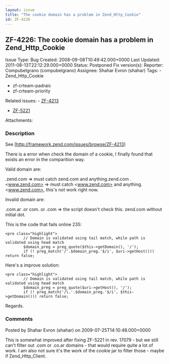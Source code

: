 ```yaml
---
layout: issue
title: "The cookie domain has a problem in Zend_Http_Cookie"
id: ZF-4226
---
```


ZF-4226: The cookie domain has a problem in Zend\_Http\_Cookie
--------------------------------------------------------------

 Issue Type: Bug Created: 2008-09-08T10:49:42.000+0000 Last Updated: 2011-08-13T22:12:29.000+0000 Status: Postponed Fix version(s): 
 Reporter:  Compubelgrano (compubelgrano)  Assignee:  Shahar Evron (shahar)  Tags: - Zend\_Http\_Cookie
- zf-crteam-padraic
- zf-crteam-priority
 
 Related issues: - [ZF-4213](/issues/browse/ZF-4213)
- [ZF-5221](/issues/browse/ZF-5221)
 
 Attachments: 
### Description

See [<http://framework.zend.com/issues/browse/ZF-4213>]

There is a error when check the domain of a cookie, I finally found that exists an error in the comparition way.

Valid domain are:

.zend.com => must catch zend.com and anything.zend.com .<www.zend.com> => must catch <www.zend.com> and anything.<www.zend.com>, this's not work right now.

Invalid domain are:

.com.ar .or com. or .com => the script doesn't check this. zend.com without initial dot.

This is the code that fails online 235:

 
    <pre class="highlight">
            // Domain is validated using tail match, while path is validated using head match
            $domain_preg = preg_quote($this->getDomain(), '/');
            if (! preg_match('/'.$domain_preg.'$/i', $uri->getHost())) return false;


Here's a improve solution:

 
    <pre class="highlight">
            // Domain is validated using tail match, while path is validated using head match
            $domain_preg = preg_quote($uri->getHost(), '/');
            if (! preg_match('/\.'.$domain_preg.'$/i', $this->getDomain())) return false;


Regards.

 

 

### Comments

Posted by Shahar Evron (shahar) on 2009-07-25T14:10:48.000+0000

This is somewhat improved after fixing ZF-5221 in rev. 17079 - but we still can't filter out .com or .co.ar domains - that would require quite a lot of work. I am also not sure it's the work of the cookie jar to filter those - maybe if Zend\_Http\_Client.

 

 